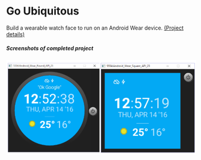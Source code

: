 # Go Ubiquitous

Build a wearable watch face to run on an Android Wear device. [(Project details)](concept.md)

##### Screenshots of completed project
![](img/screenshot.png)
